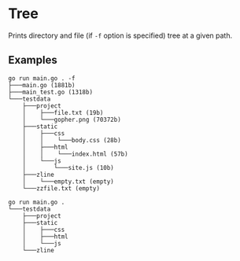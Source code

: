 # Tree

Prints directory and file (if `-f` option is specified) tree at a given path.

## Examples

```ignorelang
go run main.go . -f
├───main.go (1881b)
├───main_test.go (1318b)
└───testdata
    ├───project
    │    ├───file.txt (19b)
    │    └───gopher.png (70372b)
    ├───static
    │    ├───css
    │    │    └───body.css (28b)
    │    ├───html
    │    │    └───index.html (57b)
    │    └───js
    │        └───site.js (10b)
    ├───zline
    │    └───empty.txt (empty)
    └───zzfile.txt (empty)
```

```ignorelang
go run main.go .
└───testdata
    ├───project
    ├───static
    │    ├───css
    │    ├───html
    │    └───js
    └───zline
```
